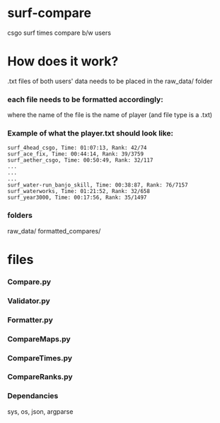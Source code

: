 # surf-compare
csgo surf times compare b/w users


# How does it work?
.txt files of both users' data needs to be placed in the raw_data/ folder

### each file needs to be formatted accordingly:
where the name of the file is the name of player (and file type is a .txt)


### Example of what the player.txt should look like:
  ```
  surf_4head_csgo, Time: 01:07:13, Rank: 42/74
  surf_ace_fix, Time: 00:44:14, Rank: 39/3759
  surf_aether_csgo, Time: 00:50:49, Rank: 32/117
  ...
  ...
  ... 
  surf_water-run_banjo_skill, Time: 00:38:87, Rank: 76/7157
  surf_waterworks, Time: 01:21:52, Rank: 32/658
  surf_year3000, Time: 00:17:56, Rank: 35/1497
  ```
  
### folders ###
raw_data/
formatted_compares/


# files
### Compare.py
### Validator.py
### Formatter.py
### CompareMaps.py
### CompareTimes.py
### CompareRanks.py

### Dependancies
sys, os, json, argparse
